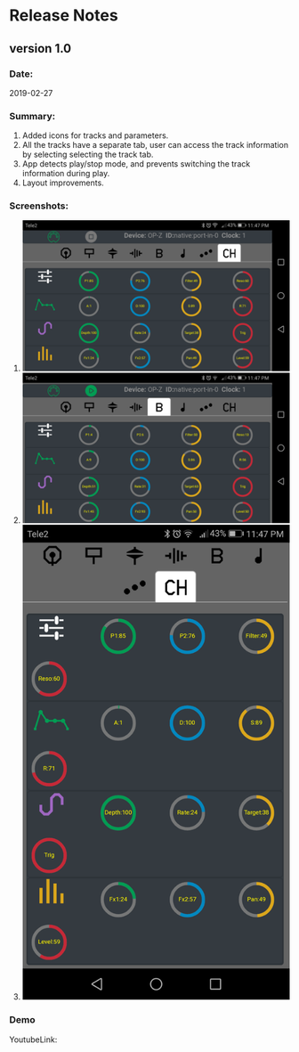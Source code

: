 # Release Notes

## version 1.0
### Date:
2019-02-27
### Summary:
1) Added icons for tracks and parameters.
2) All the tracks have a separate tab, user can access the track information by selecting selecting the track tab.
3) App detects play/stop mode, and prevents switching the track information during play.
4) Layout improvements. 

### Screenshots: 
 1) ![Screenshot1](src\assets\screenshots\AppScreenShot1.png)
 2) ![Screenshot2](src\assets\screenshots\AppScreenShot2.png)
 3) ![Screenshot3](src\assets\screenshots\AppScreenShot3.png)

### Demo
 YoutubeLink: 


